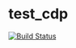 # test_cdp

[![Build Status](https://travis-ci.com/badrf/test_cdp.svg?branch=master)](https://travis-ci.com/badrf/test_cdp)

